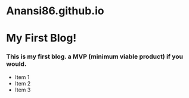 # Anansi86.github.io
# My First Blog!


### This is my first blog. a MVP (minimum viable product) if you would.

* Item 1
* Item 2
* Item 3
